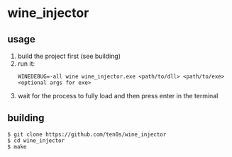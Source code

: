 # wine_injector

## usage
1. build the project first (see building)
2. run it:
    ```
    WINEDEBUG=-all wine wine_injector.exe <path/to/dll> <path/to/exe> <optional args for exe>
    ```
3. wait for the process to fully load and then press enter in the terminal

## building

```
$ git clone https://github.com/ten0s/wine_injector
$ cd wine_injector
$ make
```
